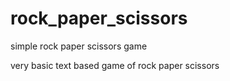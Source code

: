 # rock_paper_scissors
simple rock paper scissors game

very basic text based game of rock paper scissors
